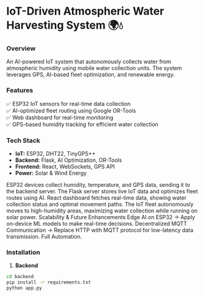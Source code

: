 # IoT-Driven Atmospheric Water Harvesting System 🌍💧

### Overview
An AI-powered IoT system that autonomously collects water from atmospheric humidity using mobile water collection units. The system leverages GPS, AI-based fleet optimization, and renewable energy.

### Features
✅ ESP32 IoT sensors for real-time data collection  
✅ AI-optimized fleet routing using Google OR-Tools  
✅ Web dashboard for real-time monitoring  
✅ GPS-based humidity tracking for efficient water collection  

### Tech Stack
- **IoT:** ESP32, DHT22, TinyGPS++
- **Backend:** Flask, AI Optimization, OR-Tools
- **Frontend:** React, WebSockets, GPS API
- **Power:** Solar & Wind Energy

ESP32 devices collect humidity, temperature, and GPS data, sending it to the backend server.
The Flask server stores live IoT data and optimizes fleet routes using AI.
React dashboard fetches real-time data, showing water collection status and optimal movement paths.
The IoT fleet autonomously moves to high-humidity areas, maximizing water collection while running on solar power.
Scalability & Future Enhancements
Edge AI on ESP32 → Apply on-device ML models to make real-time decisions.
Decentralized MQTT Communication → Replace HTTP with MQTT protocol for low-latency data transmission.
Full Automation.

### Installation
1. **Backend**
```bash
cd backend
pip install -r requirements.txt
python app.py
